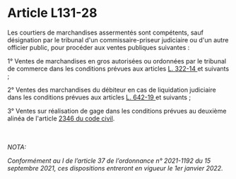 # Article L131-28

<p>Les courtiers de marchandises assermentés sont compétents, sauf désignation par le tribunal d'un commissaire-priseur judiciaire ou d'un autre officier public, pour procéder aux ventes publiques suivantes : </p><p>1° Ventes de marchandises en gros autorisées ou ordonnées par le tribunal de commerce dans les conditions prévues aux articles <a href='/code-de-commerce/partie-legislative/livre-iii-de-certaines-formes-de-ventes-et-des-clauses-dexclusivite/titre-ii-des-ventes-aux-encheres-publiques/chapitre-ii-des-autres-ventes-aux-encheres/l322-14.md'>L. 322-14 </a>et suivants ; </p><p>2° Ventes des marchandises du débiteur en cas de liquidation judiciaire dans les conditions prévues aux articles <a href='/code-de-commerce/partie-legislative/livre-vi-des-difficultes-des-entreprises/titre-iv-de-la-liquidation-judiciaire/chapitre-ii-de-la-realisation-de-lactif/section-2-de-la-cession-des-actifs-du-debiteur/l642-19.md'>L. 642-19 </a>et suivants ; </p><p>3° Ventes sur réalisation de gage dans les conditions prévues au deuxième alinéa de l'article <a href='/code-civil/livre-iv-des-suretes/titre-ii-des-suretes-reelles/sous-titre-ii-des-suretes-sur-les-meubles/chapitre-ii-du-gage-de-meubles-corporels/2346.md' title='Code civil - art. 2346 (V)'>2346 du code civil</a>.</p><br/><br/><i>NOTA:<p>Conformément au I de l’article 37 de l’ordonnance n° 2021-1192 du 15 septembre 2021, ces dispositions entreront en vigueur le 1er janvier 2022.</p></i>